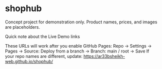 # shophub
Concept project for demonstration only. Product names, prices, and images are placeholders.

Quick note about the Live Demo links

These URLs will work after you enable GitHub Pages:
Repo → Settings → Pages → Source: Deploy from a branch → Branch: main / root → Save
If your repo names are different, update:
https://ar33bsheikh-web.github.io/shophub/
